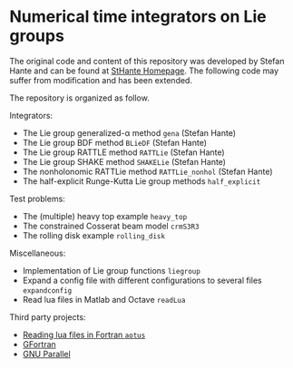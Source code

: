 # Numerical time integrators on Lie groups
The original code and content of this repository was developed by Stefan Hante and can be found at [StHante Homepage](https://github.com/StHante).
The following code may suffer from modification and has been extended.

The repository is organized as follow.

Integrators:

 * The Lie group generalized-α method `gena` (Stefan Hante)
 * The Lie group BDF method `BLieDF` (Stefan Hante)
 * The Lie group RATTLE method `RATTLie` (Stefan Hante)
 * The Lie group SHAKE method `SHAKELie` (Stefan Hante)
 * The nonholonomic RATTLie method `RATTLie_nonhol` (Stefan Hante)
 * The half-explicit Runge-Kutta Lie group methods `half_explicit`

Test problems:

 * The (multiple) heavy top example `heavy_top`
 * The constrained Cosserat beam model `crmS3R3`
 * The rolling disk example `rolling_disk`

Miscellaneous:

 * Implementation of Lie group functions `liegroup`
 * Expand a config file with different configurations to several files `expandconfig`
 * Read lua files in Matlab and Octave `readLua`

Third party projects:

 * [Reading lua files in Fortran `aotus`](https://geb.sts.nt.uni-siegen.de/doxy/aotus/)
 * [GFortran](https://gcc.gnu.org/fortran/)
 * [GNU Parallel](https://www.gnu.org/software/parallel/)
